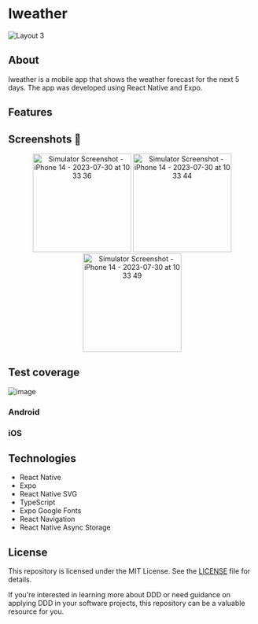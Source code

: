 # Iweather
![Layout 3](https://github.com/Natanaelvich/iweather_ignite-rocketseat-23/assets/52014318/594826f3-8b70-469f-8213-3284e08f32f3)

## About

Iweather is a mobile app that shows the weather forecast for the next 5 days. The app was developed using React Native and Expo.

## Features

<!-- emoji screenshot here  -->
## Screenshots 📸

<p align="center">
  <img alt="Simulator Screenshot - iPhone 14 - 2023-07-30 at 10 33 36" src="https://github.com/Natanaelvich/iweather_ignite-rocketseat-23/assets/52014318/9e29ffb9-f61b-4f96-8407-45dcb7e9b6f1"
    width="200px">
    <img alt="Simulator Screenshot - iPhone 14 - 2023-07-30 at 10 33 44" src="https://github.com/Natanaelvich/iweather_ignite-rocketseat-23/assets/52014318/c28756c3-0f68-41eb-9dc3-c4bdae6adb30"
    width="200px">
    <img alt="Simulator Screenshot - iPhone 14 - 2023-07-30 at 10 33 49" src="https://github.com/Natanaelvich/iweather_ignite-rocketseat-23/assets/52014318/54b06e0c-115d-4a92-82c8-be0449a8980e"
    width="200px">
</p>

## Test coverage

![image](https://github.com/Natanaelvich/iweather_ignite-rocketseat-23/assets/52014318/d9d981b4-20eb-4f24-8e6c-57851f0ae2a7)

### Android

### iOS

## Technologies

- React Native
- Expo
- React Native SVG
- TypeScript
- Expo Google Fonts
- React Navigation
- React Native Async Storage

## License

This repository is licensed under the MIT License. See the [LICENSE](/LICENSE) file for details.

If you're interested in learning more about DDD or need guidance on applying DDD in your software projects, this repository can be a valuable resource for you.
